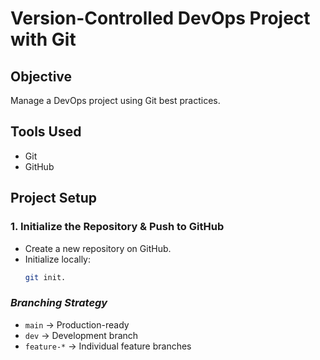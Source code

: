 # Version-Controlled DevOps Project with Git

## **Objective**
Manage a DevOps project using Git best practices.

## **Tools Used**
- Git
- GitHub

## **Project Setup**
### **1. Initialize the Repository & Push to GitHub**
- Create a new repository on GitHub.
- Initialize locally:
  ```bash
  git init.

### *Branching Strategy*
- `main` → Production-ready
- `dev` → Development branch
- `feature-*` → Individual feature branches
